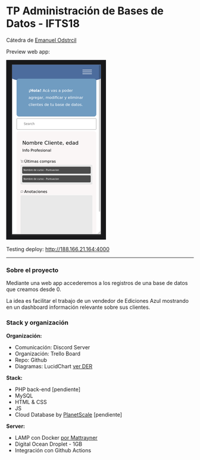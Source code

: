 # TP Administración de Bases de Datos - IFTS18
Cátedra de [Emanuel Odstrcil](https://github.com/alumnosifts18)

Preview web app:

![](./snapshot.png)

Testing deploy: http://188.166.21.164:4000

---

### Sobre el proyecto
Mediante una web app accederemos a los registros de una base de datos que creamos desde 0.

La idea es facilitar el trabajo de un vendedor de Ediciones Azul mostrando en un dashboard información relevante sobre sus clientes.

### Stack y organización

**Organización:**

- Comunicación: Discord Server
- Organización: Trello Board
- Repo: Github
- Diagramas: LucidChart [ver DER](https://lucid.app/lucidchart/e0468a62-25de-45ef-a166-972ce6dbc599/edit?viewport_loc=-128%2C26%2C2475%2C1159%2C0_0&invitationId=inv_e85e6c55-a173-4fd8-8584-22b2c5883574#)

**Stack:**

- PHP back-end [pendiente]
- MySQL
- HTML & CSS
- JS
- Cloud Database by [PlanetScale](https://planetscale.com/) [pendiente]

**Server:**

- LAMP con Docker [por Mattrayner](https://github.com/mattrayner/docker-lamp)
- Digital Ocean Droplet - 1GB
- Integración con Github Actions
